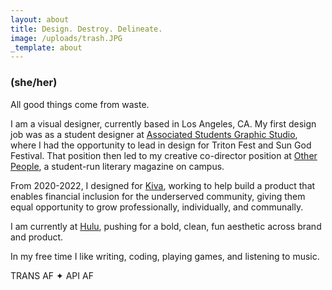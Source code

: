 ```yaml
---
layout: about
title: Design. Destroy. Delineate.
image: /uploads/trash.JPG
_template: about
---
```






### (she/her)

All good things come from waste.

I am a visual designer, currently based in Los Angeles, CA. My first design job was as a student designer at [Associated Students Graphic Studio](https://asgraphicstudio.ucsd.edu "AS Graphic Studio"), where I had the opportunity to lead in design for Triton Fest and Sun God Festival. That position then led to my creative co-director position at [Other People](https://otherpeoplesd.com "Other People"), a student-run literary magazine on campus.

From 2020-2022, I designed for [Kiva](Kiva.org "https://kiva.org"), working to help build a product that enables financial inclusion for the underserved community, giving them equal opportunity to grow professionally, individually, and communally.

I am currently at [Hulu](https://hulu.com "Hulu"), pushing for a bold, clean, fun aesthetic across brand and product.

In my free time I like writing, coding, playing games, and listening to music.

TRANS AF ✦ API AF
